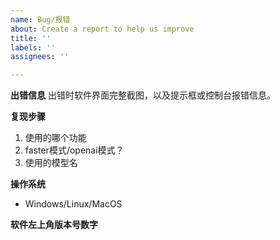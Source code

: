 ```yaml
---
name: Bug/报错
about: Create a report to help us improve
title: ''
labels: ''
assignees: ''

---
```


**出错信息**
出错时软件界面完整截图，以及提示框或控制台报错信息。


**复现步骤**
1. 使用的哪个功能
2. faster模式/openai模式？
3. 使用的模型名


**操作系统**
 - Windows/Linux/MacOS

**软件左上角版本号数字**
